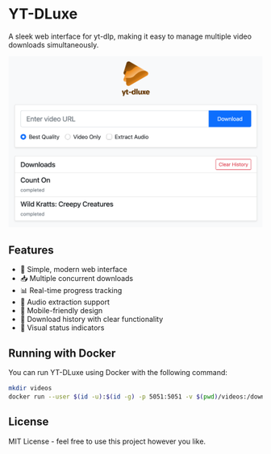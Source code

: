 # YT-DLuxe

A sleek web interface for yt-dlp, making it easy to manage multiple video downloads simultaneously.

![YT-DLuxe Screenshot](screenshot.png)

## Features

- 🎯 Simple, modern web interface
- 📥 Multiple concurrent downloads
- 📊 Real-time progress tracking
- 🎵 Audio extraction support
- 📱 Mobile-friendly design
- 📝 Download history with clear functionality
- 🎨 Visual status indicators

## Running with Docker

You can run YT-DLuxe using Docker with the following command:

```bash
mkdir videos
docker run --user $(id -u):$(id -g) -p 5051:5051 -v $(pwd)/videos:/downloads ghcr.io/apeckham/yt-dluxe:latest --download-dir=/downloads
```

## License

MIT License - feel free to use this project however you like.

